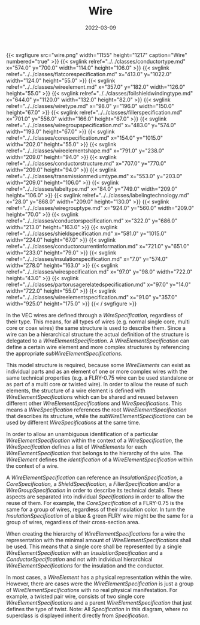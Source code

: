 ﻿---
title: Wire
toc: false
type: specs
layout: diagram
date: "2022-03-09"
draft: false
specification: VEC
version: 2.0.0
documentType: "Recommendation"
elementType: Diagram
classes:
  - ConductorType
  - FlatCoreSpecification
  - WireElement
  - FoilShieldWindingType
  - WireType
  - FillerSpecification
  - WireGroupSpecification
  - CoreSpecification
  - WireElementShape
  - ConductorStructure
  - TransmissionMediumType
  - LabelType
  - LabelingTechnology
  - WireGroupType
  - ConductorSpecification
  - ShieldSpecification
  - ConductorCurrentInformation
  - InsulationSpecification
  - WireSpecification
  - PartOrUsageRelatedSpecification
  - WireElementSpecification
menu:
  VEC-2.0.0:    
    parent: component-characteristics
    identifier: component-characteristics/wire
    weight: 1005001 

# Prev/next pager order (if `docs_section_pager` enabled in `params.toml`)
weight: 1005001
---
{{< svgfigure src="wire.png" width="1155" height="1217" caption="Wire" numbered="true" >}}
  {{< svglink relref="../../classes/conductortype.md" x="574.0" y="700.0" width="114.0" height="106.0" >}}
  {{< svglink relref="../../classes/flatcorespecification.md" x="413.0" y="1022.0" width="124.0" height="55.0" >}}
  {{< svglink relref="../../classes/wireelement.md" x="357.0" y="182.0" width="126.0" height="55.0" >}}
  {{< svglink relref="../../classes/foilshieldwindingtype.md" x="644.0" y="1120.0" width="132.0" height="82.0" >}}
  {{< svglink relref="../../classes/wiretype.md" x="98.0" y="196.0" width="150.0" height="67.0" >}}
  {{< svglink relref="../../classes/fillerspecification.md" x="701.0" y="556.0" width="166.0" height="67.0" >}}
  {{< svglink relref="../../classes/wiregroupspecification.md" x="483.0" y="574.0" width="193.0" height="67.0" >}}
  {{< svglink relref="../../classes/corespecification.md" x="154.0" y="1015.0" width="202.0" height="55.0" >}}
  {{< svglink relref="../../classes/wireelementshape.md" x="791.0" y="238.0" width="209.0" height="94.0" >}}
  {{< svglink relref="../../classes/conductorstructure.md" x="707.0" y="770.0" width="209.0" height="94.0" >}}
  {{< svglink relref="../../classes/transmissionmediumtype.md" x="553.0" y="203.0" width="209.0" height="106.0" >}}
  {{< svglink relref="../../classes/labeltype.md" x="84.0" y="749.0" width="209.0" height="106.0" >}}
  {{< svglink relref="../../classes/labelingtechnology.md" x="28.0" y="868.0" width="209.0" height="130.0" >}}
  {{< svglink relref="../../classes/wiregrouptype.md" x="924.0" y="560.0" width="209.0" height="70.0" >}}
  {{< svglink relref="../../classes/conductorspecification.md" x="322.0" y="686.0" width="213.0" height="163.0" >}}
  {{< svglink relref="../../classes/shieldspecification.md" x="581.0" y="1015.0" width="224.0" height="67.0" >}}
  {{< svglink relref="../../classes/conductorcurrentinformation.md" x="721.0" y="651.0" width="233.0" height="79.0" >}}
  {{< svglink relref="../../classes/insulationspecification.md" x="7.0" y="574.0" width="278.0" height="163.0" >}}
  {{< svglink relref="../../classes/wirespecification.md" x="97.0" y="98.0" width="722.0" height="43.0" >}}
  {{< svglink relref="../../classes/partorusagerelatedspecification.md" x="97.0" y="14.0" width="722.0" height="55.0" >}}
  {{< svglink relref="../../classes/wireelementspecification.md" x="91.0" y="357.0" width="925.0" height="175.0" >}}
{{< / svgfigure >}}
<p> In the VEC&#160;wires are defined through a <i>WireSpecification,</i> regardless of their type. This means, for all types of wires (e.g. normal single core, multi core or coax wires)&#160;the same structure is used to describe them. Since a wire can be a hierarchical structure the actual definition of the structure is delegated to a <i>WireElementSpecification</i>. A <i>WireElementSpecification</i> can define a certain wire element and more complex structures by referencing the appropriate <i>subWireElementSpecifications. </i>      </p>      <p> This model structure is required, because some <i>WireElements </i>can exist as individual parts and as an element of one or more complex wires with the same technical properties (e.g. a FLRY-0.75 wire can be used standalone or as part of a multi core or twisted wire). In order to allow the reuse of such elements, the structure of a wire element is defined with <i>WireElementSpecification</i>s which can be shared and reused between different other <i>WireElementSpecifications </i>and <i>WireSpecifications</i>. This means a <i>WireSpecification </i>references the root <i>WireElementSpecification</i> that describes its structure, while the <i>subWireElementSpecifications </i>can be used by different <i>WireSpecifications </i>at the same time.      </p>      <p> In order to allow an unambiguous identification of a particular <i>WireElementSpecification </i>within the context of a <i>WireSpecification</i>, the <i>WireSpecification</i> defines a list of <i>WireElements</i> for each <i>WireElementSpecification </i>that belongs to the hierarchy of the wire. The <i>WireElement </i>defines the <i>identification</i> of a <i>WireElementSpecification</i> within the context of a wire.      </p>      <p> A <i>WireElementSpecification</i> can reference an <i>InsulationSpecification</i>, a <i>CoreSpecification, </i>a<i> ShieldSpecification, </i>a <i>FillerSpecification</i> and/or a <i>WireGroupSpecification</i> in order to describe its technical details. These aspects are separated into individual <i>Specifications</i> in order to allow the reuse of them. For example, the <i>CoreSpecification </i>of a FLRY-0.75 is the same for a group of wires, regardless of their insulation color. In turn the <i>InsulationSpecification </i>of a blue &amp; green FLRY wire might be the same for a group of wires, regardless of their cross-section area.      </p>      <p> When creating the hierarchy of <i>WireElementSpecifications</i> for a wire the representation with the minimal amount of <i>WireElementSpecifications</i> shall be used. This means that a single core shall be represented by a single <i>WireElementSpecification </i>with an <i>InsulationSpecification</i>&#160;and a <i>ConductorSpecification</i> and not with individual hierarchical <i>WireElementSpecifications</i> for the insulation and the conductor.      </p>      <p> In most cases, a <i>WireElement</i> has a physical representation within the wire. However, there are cases were the <i>WireElementSpecification</i> is just a group of <i>WireElementSpecifications</i> with no real physical manifestation. For example, a twisted pair wire, consists of two single core <i>WireElementSpecifications</i> and a parent <i>WireElementSpecification</i> that just defines the type of twist. Note: All<i> Specification </i>in this diagram, where no superclass is displayed inherit directly from <i>Specification.</i>      </p>